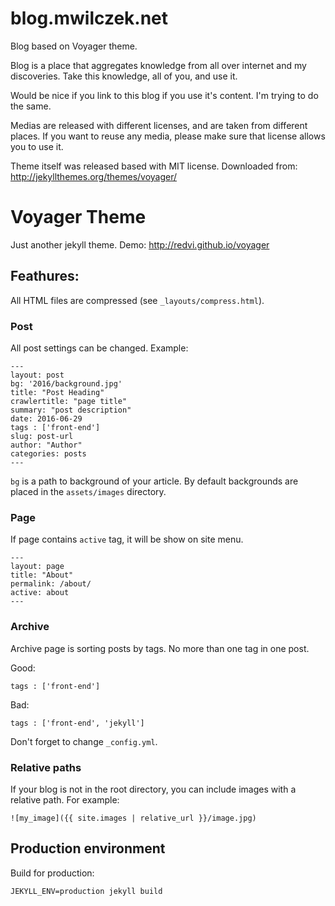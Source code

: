 # blog.mwilczek.net

Blog based on Voyager theme.

Blog is a place that aggregates knowledge from all over internet and my discoveries.
Take this knowledge, all of you, and use it.

Would be nice if you link to this blog if you use it's content. I'm trying to do the same.

Medias are released with different licenses, and are taken from different places.
If you want to reuse any media, please make sure that license allows you to use it.

Theme itself was released based with MIT license. Downloaded from: http://jekyllthemes.org/themes/voyager/

# Voyager Theme

Just another jekyll theme. Demo: <http://redvi.github.io/voyager>

## Feathures:

All HTML files are compressed (see `_layouts/compress.html`).

### Post

All post settings can be changed. Example:

```
---
layout: post
bg: '2016/background.jpg'
title: "Post Heading"
crawlertitle: "page title"
summary: "post description"
date: 2016-06-29
tags : ['front-end']
slug: post-url
author: "Author"
categories: posts
---
```

`bg` is a path to background of your article. By default backgrounds are placed in the `assets/images` directory.

### Page

If page contains `active` tag, it will be show on site menu.

```
---
layout: page
title: "About"
permalink: /about/
active: about
---
```

### Archive

Archive page is sorting posts by tags. No more than one tag in one post.

Good:

```
tags : ['front-end']
```

Bad:

```
tags : ['front-end', 'jekyll']
```

Don't forget to change `_config.yml`.

### Relative paths

If your blog is not in the root directory, you can include images with a relative path. For example:

```
![my_image]({{ site.images | relative_url }}/image.jpg)
```

## Production environment

Build for production:

`JEKYLL_ENV=production jekyll build`
